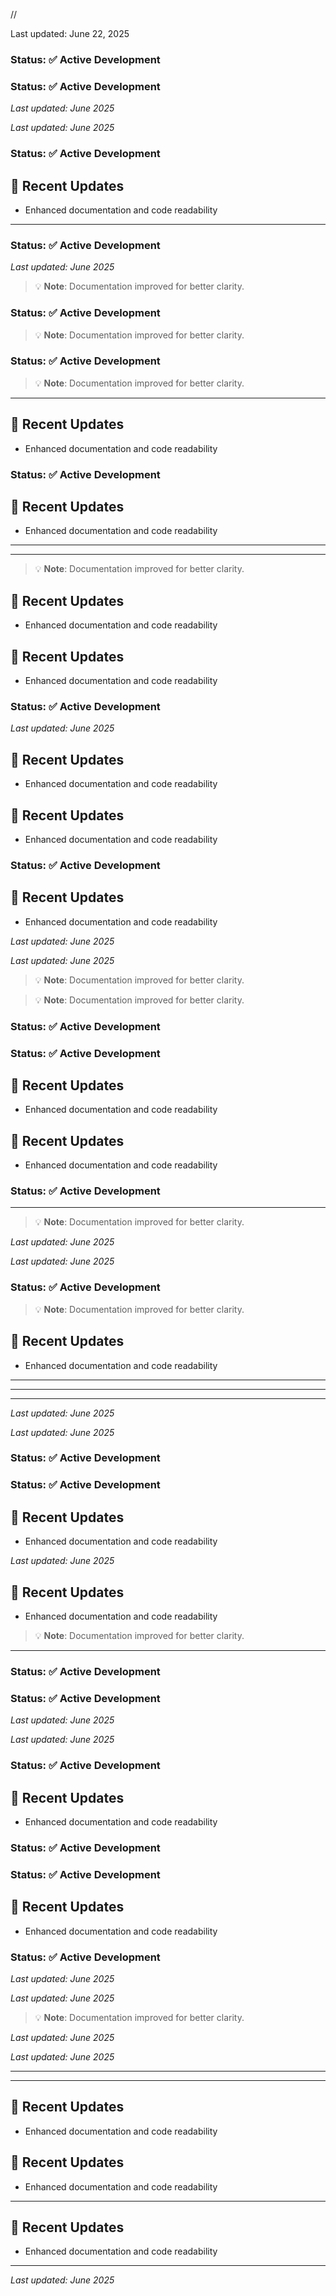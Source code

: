 //







Last updated: June 22, 2025


### Status: ✅ Active Development

### Status: ✅ Active Development

<!-- Updated: 2025-06-22 -->

*Last updated: June 2025*

*Last updated: June 2025*

### Status: ✅ Active Development

## 🔄 Recent Updates
- Enhanced documentation and code readability

---

### Status: ✅ Active Development

<!-- Updated: 2025-06-22 -->

*Last updated: June 2025*

> 💡 **Note**: Documentation improved for better clarity.

### Status: ✅ Active Development

> 💡 **Note**: Documentation improved for better clarity.

### Status: ✅ Active Development

> 💡 **Note**: Documentation improved for better clarity.

---

## 🔄 Recent Updates
- Enhanced documentation and code readability

### Status: ✅ Active Development

## 🔄 Recent Updates
- Enhanced documentation and code readability

---

<!-- Updated: 2025-06-22 -->

---

<!-- Updated: 2025-06-22 -->

> 💡 **Note**: Documentation improved for better clarity.

## 🔄 Recent Updates
- Enhanced documentation and code readability

## 🔄 Recent Updates
- Enhanced documentation and code readability

### Status: ✅ Active Development

<!-- Updated: 2025-06-22 -->

*Last updated: June 2025*

## 🔄 Recent Updates
- Enhanced documentation and code readability

## 🔄 Recent Updates
- Enhanced documentation and code readability

### Status: ✅ Active Development

## 🔄 Recent Updates
- Enhanced documentation and code readability

*Last updated: June 2025*

*Last updated: June 2025*

<!-- Updated: 2025-06-22 -->

> 💡 **Note**: Documentation improved for better clarity.

> 💡 **Note**: Documentation improved for better clarity.

### Status: ✅ Active Development

### Status: ✅ Active Development

## 🔄 Recent Updates
- Enhanced documentation and code readability

## 🔄 Recent Updates
- Enhanced documentation and code readability

<!-- Updated: 2025-06-22 -->

<!-- Updated: 2025-06-22 -->

<!-- Updated: 2025-06-22 -->

### Status: ✅ Active Development

---

> 💡 **Note**: Documentation improved for better clarity.

*Last updated: June 2025*

<!-- Updated: 2025-06-22 -->

<!-- Updated: 2025-06-22 -->

*Last updated: June 2025*

### Status: ✅ Active Development

> 💡 **Note**: Documentation improved for better clarity.

## 🔄 Recent Updates
- Enhanced documentation and code readability

---

<!-- Updated: 2025-06-22 -->

---

---

<!-- Updated: 2025-06-22 -->

*Last updated: June 2025*

*Last updated: June 2025*

### Status: ✅ Active Development

<!-- Updated: 2025-06-22 -->

<!-- Updated: 2025-06-22 -->

### Status: ✅ Active Development

## 🔄 Recent Updates
- Enhanced documentation and code readability

*Last updated: June 2025*

## 🔄 Recent Updates
- Enhanced documentation and code readability

> 💡 **Note**: Documentation improved for better clarity.

---

### Status: ✅ Active Development

### Status: ✅ Active Development

*Last updated: June 2025*

*Last updated: June 2025*

### Status: ✅ Active Development

<!-- Updated: 2025-06-22 -->

## 🔄 Recent Updates
- Enhanced documentation and code readability

### Status: ✅ Active Development

### Status: ✅ Active Development

## 🔄 Recent Updates
- Enhanced documentation and code readability

### Status: ✅ Active Development

*Last updated: June 2025*

*Last updated: June 2025*

> 💡 **Note**: Documentation improved for better clarity.

*Last updated: June 2025*

*Last updated: June 2025*

---

---

<!-- Updated: 2025-06-22 -->

<!-- Updated: 2025-06-22 -->

## 🔄 Recent Updates
- Enhanced documentation and code readability

## 🔄 Recent Updates
- Enhanced documentation and code readability

---

<!-- Updated: 2025-06-22 -->

## 🔄 Recent Updates
- Enhanced documentation and code readability

---

*Last updated: June 2025*

<!-- Updated: 2025-06-22 -->
